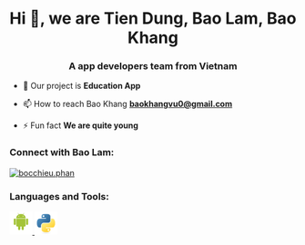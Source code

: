 <h1 align="center">Hi 👋, we are Tien Dung, Bao Lam, Bao Khang</h1>
<h3 align="center">A app developers team from Vietnam</h3>

- 🔭 Our project is **Education App**

- 📫 How to reach Bao Khang **baokhangvu0@gmail.com**

- ⚡ Fun fact **We are quite young**

<h3 align="left">Connect with Bao Lam:</h3>
<p align="left">
<a href="https://fb.com/bocchieu.phan" target="blank"><img align="center" src="https://raw.githubusercontent.com/rahuldkjain/github-profile-readme-generator/master/src/images/icons/Social/facebook.svg" alt="bocchieu.phan" height="30" width="40" /></a>
</p>

<h3 align="left">Languages and Tools:</h3>
<p align="left"> <a href="https://developer.android.com" target="_blank" rel="noreferrer"> <img src="https://raw.githubusercontent.com/devicons/devicon/master/icons/android/android-original-wordmark.svg" alt="android" width="40" height="40"/> </a> <a href="https://www.python.org" target="_blank" rel="noreferrer"> <img src="https://raw.githubusercontent.com/devicons/devicon/master/icons/python/python-original.svg" alt="python" width="40" height="40"/> </a> <a href="https://www.qt.io/" target="_blank" rel="noreferrer"> </a> </p>

